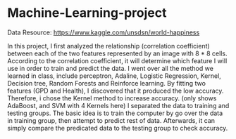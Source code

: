 # Machine-Learning-project

Data Resource: https://www.kaggle.com/unsdsn/world-happiness 

  In this project, I first analyzed the relationship (correlation coefficient) between each of the two features represented by an image with 8 * 8 cells. According to the correlation coefficient, it will determine which feature I will use in order to train and predict the data.
 I went over all the method we learned in class, include perceptron, Adaline, Logistic Regression, Kernel, Decision tree, Random Forests and Reinforce learning. By fitting two features (GPD and Health), I discovered that it produced the low accuracy. Therefore, i chose the Kernel method to increase accuracy. (only shows AdaBoost, and SVM with 4 Kernels here)
  I separated the data to training and testing groups. The basic idea is to train the computer by go over the data in training group, then attempt to predict rest of data. Afterwards, it can simply compare the predicated data to the testing group to check accuracy.
	
